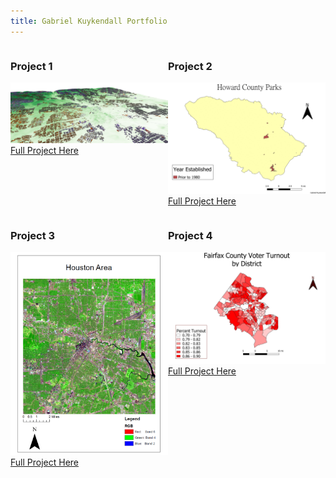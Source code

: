 ```yaml
---
title: Gabriel Kuykendall Portfolio
---
```

<div style="display:table-row; width:100%; table-layout: fixed">
<div style="display: table-cell; width:400px; margin-right:3px" markdown="1">
  
### Project 1
![alt text](https://raw.githubusercontent.com/gkuykendall96/gkuykendall96.github.io/master/project1/fullmap3.png)
 [Full Project Here](https://github.com/gkuykendall96/gkuykendall96.github.io/blob/master/project1/project1.md)

</div>

<div style="display: table-cell; width:280px" markdown="1">

### Project 2
![alt text](https://raw.githubusercontent.com/gkuykendall96/gkuykendall96.github.io/master/gifall.gif)
 [Full Project Here](https://github.com/gkuykendall96/gkuykendall96.github.io/blob/master/project2/kuykendall_project2.md)

</div>
</div>


<div style="display:table-row; width:100%; table-layout: fixed">
<div style="display: table-cell; width:200px; margin-right:3px" markdown="1">
  
### Project 3
![alt text](https://raw.githubusercontent.com/gkuykendall96/gkuykendall96.github.io/master/project3/381lab2.png)
[Full Project Here](https://github.com/gkuykendall96/gkuykendall96.github.io/blob/master/project3/project3.md)
</div>

<div style="display: table-cell; width:400px" markdown="1">

### Project 4
![alt text](https://raw.githubusercontent.com/gkuykendall96/gkuykendall96.github.io/master/project4/voterturnout.png)
[Full Project Here](https://github.com/gkuykendall96/gkuykendall96.github.io/blob/master/project4/project4.md)

</div>
</div>


<div style="display:table-row; width:100%; table-layout: fixed">
<div style="display: table-cell; width:400px; margin-right:3px" markdown="1">
